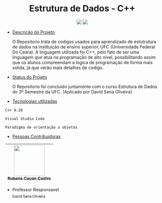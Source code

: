 # <h1 align="center"> Estrutura de Dados - C++ </h1>
<p align="center">
<img src="http://img.shields.io/static/v1?label=STATUS&message=CONCLUIDO&color=GREEN&style=for-the-badge"/>
<img src="http://img.shields.io/static/v1?label=UFC&message=Estudo&color=orange&style=for-the-badge"/>
</p>





* [Descrição do Projeto](#descrição-do-projeto)

  O Repositorio trata de codigos usados para aprendizado de estutrutura de dados na instituição de ensino superior, UFC (Universidade Federal Do Ceara). A linguagem utilizada foi C++, pelo fato de ser uma linguagem que atua na programação de alto nivel, possibilitando assim que os alunos compreendam a logica de programação de forma mais solida, já que verão mais detalhes de codigo.
  
  
* [Status do Projeto](#status-do-Projeto)

  O Repositorio foi concluido juntamente com o curso Estrutura de Dados do 3º Semestre da UFC. (Aplicado por David Sena Oliveira)

* [Tecnologias utilizadas](#tecnologias-utilizadas)

 ``C++ 9.20 ``
 
 ``Visual Studio Code``
 
 ``Paradigma de orientação a objetos``
 
* [Pessoas Contribuidoras](#pessoas-contribuidoras)


| [<img src="https://user-images.githubusercontent.com/98960560/220906171-6d6142c2-a495-4d54-a6e5-9470279a0bcc.jpeg?v=1" width=100><br><sub>Rubens Cauan Castro</sub>](https://github.com/Rubenscauan) |
| :---:

* Professor Responsavel 
 [<br><sub>David Sena Oliveira</sub>](https://github.com/senapk) 

